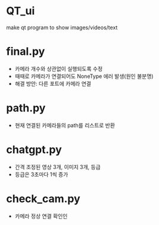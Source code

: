 # QT_ui
make qt program to show images/videos/text

# final.py
- 카메라 개수와 상관없이 실행되도록 수정
- 때때로 카메라가 연결되어도 NoneType 에러 발생(원인 불분명)
- 해결 방안: 다른 포트에 카메라 연결

# path.py
- 현재 연결된 카메라들의 path를 리스트로 반환

# chatgpt.py
- 간격 조정된 영상 3개, 이미지 3개, 등급
- 등급은 3초마다 1씩 증가

# check_cam.py
- 카메라 정상 연결 확인인
